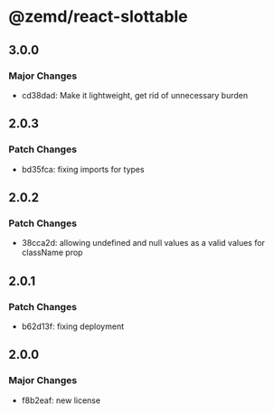# @zemd/react-slottable

## 3.0.0

### Major Changes

- cd38dad: Make it lightweight, get rid of unnecessary burden

## 2.0.3

### Patch Changes

- bd35fca: fixing imports for types

## 2.0.2

### Patch Changes

- 38cca2d: allowing undefined and null values as a valid values for className prop

## 2.0.1

### Patch Changes

- b62d13f: fixing deployment

## 2.0.0

### Major Changes

- f8b2eaf: new license

